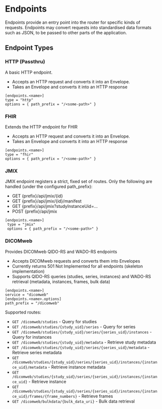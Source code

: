 # Endpoints

Endpoints provide an entry point into the router for specific kinds of requests. Endpoints may convert requests into standardised data formats such as JSON, to be passed to other parts of the application.

## Endpoint Types

### HTTP (Passthru)

A basic HTTP endpoint. 
- Accepts an HTTP request and converts it into an Envelope.
- Takes an Envelope and converts it into an HTTP response

```
[endpoints.<name>]
type = "http"
options = { path_prefix = "/<some-path>" } 
```

### FHIR

Extends the HTTP endpoint for FHIR
- Accepts an HTTP request and converts it into an Envelope.
- Takes an Envelope and converts it into an HTTP response

```
[endpoints.<name>]
type = "fhir"
options = { path_prefix = "/<some-path>" } 
```

### JMIX

JMIX endpoint registers a strict, fixed set of routes. Only the following are handled (under the configured path_prefix):
- GET {prefix}/api/jmix/{id}
- GET {prefix}/api/jmix/{id}/manifest
- GET {prefix}/api/jmix?studyInstanceUid=...
- POST {prefix}/api/jmix

```
[endpoints.<name>]
 type = "jmix"
 options = { path_prefix = "/<some-path>" }
```

### DICOMweb

Provides DICOMweb QIDO-RS and WADO-RS endpoints
- Accepts DICOMweb requests and converts them into Envelopes
- Currently returns 501 Not Implemented for all endpoints (skeleton implementation)
- Supports QIDO-RS queries (studies, series, instances) and WADO-RS retrieval (metadata, instances, frames, bulk data)

```
[endpoints.<name>]
service = "dicomweb"
[endpoints.<name>.options]
path_prefix = "/dicomweb"
```

Supported routes:
- `GET /dicomweb/studies` - Query for studies
- `GET /dicomweb/studies/{study_uid}/series` - Query for series
- `GET /dicomweb/studies/{study_uid}/series/{series_uid}/instances` - Query for instances
- `GET /dicomweb/studies/{study_uid}/metadata` - Retrieve study metadata
- `GET /dicomweb/studies/{study_uid}/series/{series_uid}/metadata` - Retrieve series metadata
- `GET /dicomweb/studies/{study_uid}/series/{series_uid}/instances/{instance_uid}/metadata` - Retrieve instance metadata
- `GET /dicomweb/studies/{study_uid}/series/{series_uid}/instances/{instance_uid}` - Retrieve instance
- `GET /dicomweb/studies/{study_uid}/series/{series_uid}/instances/{instance_uid}/frames/{frame_numbers}` - Retrieve frames
- `GET /dicomweb/bulkdata/{bulk_data_uri}` - Bulk data retrieval
